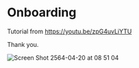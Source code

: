 # Onboarding

Tutorial from  https://youtu.be/zpG4uvLiYTU

Thank you.

![Screen Shot 2564-04-20 at 08 51 04](https://user-images.githubusercontent.com/3993516/115325377-b43d4980-a1b5-11eb-8a47-b584077072cc.png)
